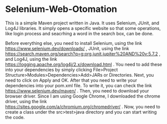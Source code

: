 # Selenium-Web-Otomation

This is a simple Maven project written in Java. It uses Selenium, JUnit, and Log4J libraries.
It simply opens a specific website so that some operations, like login process and seacrhing a word in the search box, can be done.

Before everything else, you need to install Selenium, using the link https://www.selenium.dev/downloads/ , JUnit, using the link https://search.maven.org/search?q=g:org.junit.jupiter%20AND%20v:5.7.2 , and Log4J, using the link https://logging.apache.org/log4j/2.x/download.html . You need to add these into your dependencies by simply clicking File>Project Structure>Modules>Dependencies>Add>JARs or Directories. Next, you need to click on Apply and OK. After that you need to write your dependencies into your pom.xml file. To write it, you can check the link https://www.selenium.dev/maven/ . Then, you need to download your browser driver. Since I am using Google Chrome, I downloaded the chrome driver, using the link https://sites.google.com/a/chromium.org/chromedriver/ . Now, you need to create a class under the src>test>java directory and you can start writing the code.
